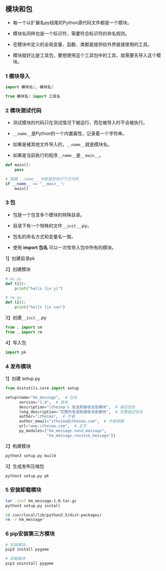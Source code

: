 ## 模块和包

- 每一个以扩展名py结尾的Python源代码文件都是一个模块。

- 模块名同样也是一个标识符，需要符合标识符的命名规则。

- 在模块中定义的全局变量、函数、类都是提供给外界直接使用的工具。

- 模块就好比是工具包，要想使用这个工具包中的工具，就需要先导入这个模块。



### 1 模块导入

```python
import 模块名1, 模块名2 
```

```python
from 模块名1 import 工具名
```



### 2 模块测试代码

- 测试模块的代码只在测试情况下被运行，而在被导入时不会被执行。

- `__name__`是Python的一个内置属性，记录着一个字符串。

- 如果是被其他文件导入的，`__name__`就是模块名。

- 如果是当前执行的程序`__name__`是`__main__`。

```python
def main():
    pass

# 根据 __name__ 判断是否执行下方代码
if __name__ == "__main__":
    main()
```



### 3 包

- 包是一个包含多个模块的特殊目录。

- 目录下有一个特殊的文件`__init__`.py。

- 包名的命名方式和变量名一致。
- 使用 **import 包名** 可以一次性导入包中所有的模块。

1】创建目录pk

2】创建模块

```python
# ms.py
def t1():
    print("hello lin yi")
```

```python
# rm.py
def t2():
    print("hello lin san")
```



3】创建`__init__`.py

```python
from . import sm
from . import rm
```



4】导入包

```python
import pk
```



### 4 发布模块

1】创建 setup.py

```python
from distutils.core import setup

setup(name="hm_message",  # 包名
      version="1.0",  # 版本
      description="itheima's 发送和接收消息模块",  # 描述信息
      long_description="完整的发送和接收消息模块",  # 完整描述信息
      author="itheima",  # 作者
      author_email="itheima@itheima.com",  # 作者邮箱
      url="www.itheima.com",  # 主页
      py_modules=["hm_message.send_message",
                  "hm_message.receive_message"])
```

2】构建模块

```bash
python3 setup.py build
```

3】生成发布压缩包

```bash
python3 setup.py pk
```



### 5 安装卸载模块

```bash
tar -zxvf hm_message-1.0.tar.gz
python3 setup.py install
```

```bash
cd /usr/local/lib/python3.5/dist-packages/
rm -r hm_message*
```



### 6 pip安装第三方模块

```bash
# 安装模块
pip3 install pygame

# 卸载模块
pip3 uninstall pygame
```



